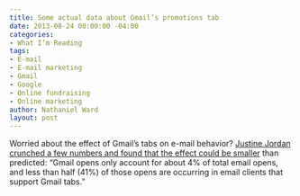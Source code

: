 ```yaml
---
title: Some actual data about Gmail’s promotions tab
date: 2013-08-24 00:00:00 -04:00
categories:
- What I’m Reading
tags:
- E-mail
- E-mail marketing
- Gmail
- Google
- Online fundraising
- Online marketing
author: Nathaniel Ward
layout: post
---
```


Worried about the effect of Gmail’s tabs on e-mail behavior? [Justine Jordan crunched a few numbers and found that the effect could be smaller][1] than predicted: “Gmail opens only account for about 4% of total email opens, and less than half (41%) of those opens are occurring in email clients that support Gmail tabs.”

 [1]: https://litmus.com/blog/gmail-opens-drop-18-are-tabs-to-blame